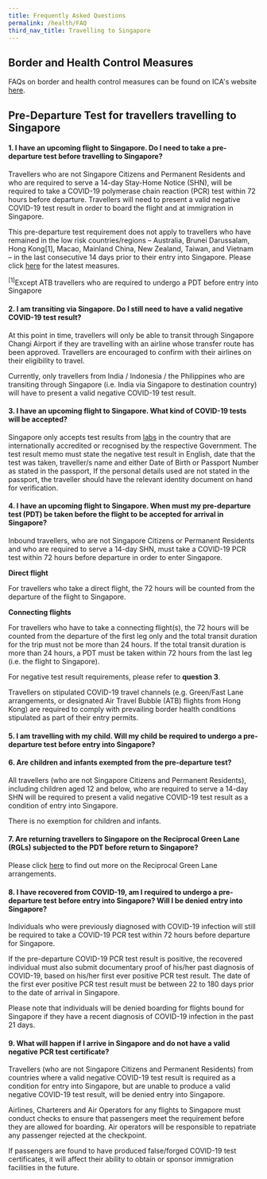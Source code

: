 ```yaml
---
title: Frequently Asked Questions
permalink: /health/FAQ
third_nav_title: Travelling to Singapore
---
```


## **Border and Health Control Measures**

FAQs on border and health control measures can be found on ICA's website <a href="https://va.ecitizen.gov.sg/cfp/customerpages/ICA/explorefaq.aspx?Category=75054" target="_blank">here</a>.

## **Pre-Departure Test for travellers travelling to Singapore** 

#### 1. I have an upcoming flight to Singapore. Do I need to take a pre-departure test before travelling to Singapore? 

Travellers who are not Singapore Citizens and Permanent Residents and who are required to serve a 14-day Stay-Home Notice (SHN), will be required to take a COVID-19 polymerase chain reaction (PCR) test within 72 hours before departure. Travellers will need to present a valid negative COVID-19 test result in order to board the flight and at immigration in Singapore. 

This pre-departure test requirement does not apply to travellers who have remained in the low risk countries/regions – Australia, Brunei Darussalam, Hong Kong[1], Macao, Mainland China, New Zealand, Taiwan, and Vietnam – in the last consecutive 14 days prior to their entry into Singapore. Please click [here](/health) for the latest measures.

<sup>[1]</sup>Except ATB travellers who are required to undergo a PDT before entry into Singapore

#### 2.	I am transiting via Singapore. Do I still need to have a valid negative COVID-19 test result?

At this point in time, travellers will only be able to transit through Singapore Changi Airport if they are travelling with an airline whose transfer route has been approved. Travellers are encouraged to confirm with their airlines on their eligibility to travel. 

Currently, only travellers from India / Indonesia / the Philippines who are transiting through Singapore (i.e. India via Singapore to destination country) will have to present a valid negative COVID-19 test result. 

#### 3. I have an upcoming flight to Singapore. What kind of COVID-19 tests will be accepted? 

Singapore only accepts test results from [labs](https://www.moh.gov.sg/covid-19/accreditation-bodies-for-covid-19-testing) in the country that are internationally accredited or recognised by the respective Government. The test result memo must state the negative test result in English, date that the test was taken, traveller/s name and either Date of Birth or Passport Number as stated in the passport, If the personal details used are not stated in the passport, the traveller should have the relevant identity document on hand for verification. 

#### 4. I have an upcoming flight to Singapore. When must my pre-departure test (PDT) be taken before the flight to be accepted for arrival in Singapore?

Inbound travellers, who are not Singapore Citizens or Permanent Residents and who are required to serve a 14-day SHN, must take a COVID-19 PCR test within 72 hours before departure in order to enter Singapore. 

**Direct flight**

For travellers who take a direct flight, the 72 hours will be counted from the departure of the flight to Singapore.

**Connecting flights**

For travellers who have to take a connecting flight(s), the 72 hours will be counted from the departure of the first leg only and the total transit duration for the trip must not be more than 24 hours. If the total transit duration is more than 24 hours, a PDT must be taken within 72 hours from the last leg (i.e. the flight to Singapore).  

For negative test result requirements, please refer to **question 3**.

Travellers on stipulated COVID-19 travel channels (e.g. Green/Fast Lane arrangements, or designated Air Travel Bubble (ATB) flights from Hong Kong) are required to comply with prevailing border health conditions stipulated as part of their entry permits. 

#### 5.	I am travelling with my child. Will my child be required to undergo a pre-departure test before entry into Singapore?
#### 6.	Are children and infants exempted from the pre-departure test?

All travellers (who are not Singapore Citizens and Permanent Residents), including children aged 12 and below, who are required to serve a 14-day SHN will be required to present a valid negative COVID-19 test result as a condition of entry into Singapore. 

There is no exemption for children and infants. 

#### 7.	Are returning travellers to Singapore on the Reciprocal Green Lane (RGLs) subjected to the PDT before return to Singapore?

Please click [here](/arriving/overview) to find out more on the Reciprocal Green Lane arrangements.  

#### 8.	I have recovered from COVID-19, am I required to undergo a pre-departure test before entry into Singapore? Will I be denied entry into Singapore?

Individuals who were previously diagnosed with COVID-19 infection will still be required to take a COVID-19 PCR test within 72 hours before departure for Singapore. 

If the pre-departure COVID-19 PCR test result is positive, the recovered individual must also submit documentary proof of his/her past diagnosis of COVID-19, based on his/her first ever positive PCR test result. The date of the first ever positive PCR test result must be between 22 to 180 days prior to the date of arrival in Singapore. 

Please note that individuals will be denied boarding for flights bound for Singapore if they have a recent diagnosis of COVID-19 infection in the past 21 days. 

#### 9.	What will happen if I arrive in Singapore and do not have a valid negative PCR test certificate?

Travellers (who are not Singapore Citizens and Permanent Residents) from countries where a valid negative COVID-19 test result is required as a condition for entry into Singapore, but are unable to produce a valid negative COVID-19 test result, will be denied entry into Singapore. 

Airlines, Charterers and Air Operators for any flights to Singapore must conduct checks to ensure that passengers meet the requirement before they are allowed for boarding. Air operators will be responsible to repatriate any passenger rejected at the checkpoint. 

If passengers are found to have produced false/forged COVID-19 test certificates, it will affect their ability to obtain or sponsor immigration facilities in the future.

